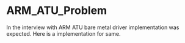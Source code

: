 # ARM_ATU_Problem
In the interview with ARM ATU bare metal driver implementation was expected. Here is a implementation for same.
